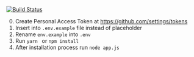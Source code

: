 [![Build Status](https://travis-ci.org/yt04ka/issues.svg?branch=master)](https://travis-ci.org/yt04ka/issues)

0. Create Personal Access Token at https://github.com/settings/tokens
1. Insert into `.env.example` file instead of placeholder
2. Rename `env.example` into `.env`
3. Run `yarn ` or `npm install`
4. After installation process run `node app.js`
